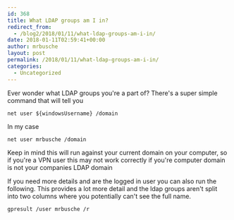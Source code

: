 ```yaml
---
id: 368
title: What LDAP groups am I in?
redirect_from:
  - /blog2/2018/01/11/what-ldap-groups-am-i-in/
date: 2018-01-11T02:59:41+00:00
author: mrbusche
layout: post
permalink: /2018/01/11/what-ldap-groups-am-i-in/
categories:
  - Uncategorized
---
```


Ever wonder what LDAP groups you're a part of? There's a super simple command that will tell you

    net user ${windowsUsername} /domain

In my case

    net user mrbusche /domain

Keep in mind this will run against your current domain on your computer, so if you're a VPN user this may not work correctly if you're computer domain is not your companies LDAP domain

If you need more details and are the logged in user you can also run the following. This provides a lot more detail and the ldap groups aren't split into two columns where you potentially can't see the full name.

    gpresult /user mrbusche /r
